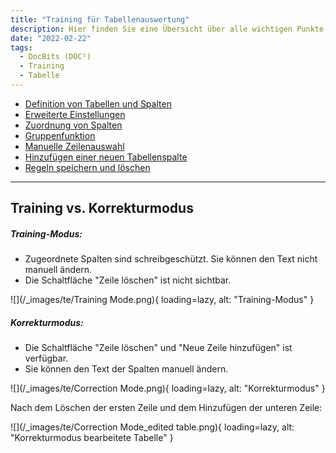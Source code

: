 ```yaml
---
title: "Training für Tabellenauswertung"
description: Hier finden Sie eine Übersicht über alle wichtigen Punkte zum Training für die Tabellenauswertung. Von der Definition von Tabellen und Spalten bis zu erweiterten Einstellungen.
date: "2022-02-22"
tags:
  - DocBits (DOC²)
  - Training
  - Tabelle
---
```


- [Definition von Tabellen und Spalten](/docbits/tabellenauswertung/definition-von-tabellen-und-spalten/)
- [Erweiterte Einstellungen](/docbits/tabellenauswertung/erweiterte-einstellungen/)
- [Zuordnung von Spalten](/docbits/tabellenauswertung/zuordnung-von-spalten/)
- [Gruppenfunktion](/docbits/tabellenauswertung/gruppenfunktion/)
- [Manuelle Zeilenauswahl](/docbits/tabellenauswertung/manuelle-zeilenauswahl/)
- [Hinzufügen einer neuen Tabellenspalte](/docbits/tabellenauswertung/hinzufügen-einer-neuen-tabellenspalte/)
- [Regeln speichern und löschen](/docbits/tabellenauswertung/regeln-speichern-und-löschen/)

_______________________________

## Training vs. Korrekturmodus

##### Training-Modus:

- Zugeordnete Spalten sind schreibgeschützt. Sie können den Text nicht manuell ändern.
- Die Schaltfläche "Zeile löschen" ist nicht sichtbar.

![](/_images/te/Training Mode.png){ loading=lazy, alt: "Training-Modus" }

##### Korrekturmodus:

- Die Schaltfläche "Zeile löschen" und "Neue Zeile hinzufügen" ist verfügbar.
- Sie können den Text der Spalten manuell ändern.

![](/_images/te/Correction Mode.png){ loading=lazy, alt: "Korrekturmodus" }

Nach dem Löschen der ersten Zeile und dem Hinzufügen der unteren Zeile:

![](/_images/te/Correction Mode_edited table.png){ loading=lazy, alt: "Korrekturmodus bearbeitete Tabelle" }